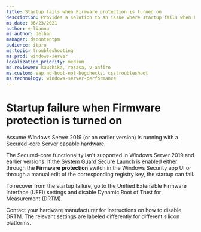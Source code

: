 ```yaml
---
title: Startup fails when Firmware protection is turned on
description: Provides a solution to an issue where startup fails when Firmware protection is turned off.
ms.date: 06/23/2021
author: v-lianna
ms.author: delhan
manager: dscontentpm
audience: itpro
ms.topic: troubleshooting
ms.prod: windows-server
localization_priority: medium
ms.reviewer: kaushika, rosasa, v-anfiro
ms.custom: sap:no-boot-not-bugchecks, csstroubleshoot
ms.technology: windows-server-performance
---
```

# Startup failure when Firmware protection is turned on

Assume Windows Server 2019 (or an earlier version) is running with a [Secured-core](https://techcommunity.microsoft.com/t5/security-compliance-and-identity/protect-your-infrastructure-with-secured-core-server/ba-p/2176002) Server capable hardware.

The Secured-core functionality isn't supported in Windows Server 2019 and earlier versions. If the [System Guard Secure Launch](/windows/security/threat-protection/windows-defender-system-guard/system-guard-secure-launch-and-smm-protection#windows-security-center) is enabled either through the **Firmware protection** switch in the Windows Security app UI or through a manual edit of the corresponding registry key, the startup can fail.

To recover from the startup failure, go to the Unified Extensible Firmware Interface (UEFI) settings and disable Dynamic Root of Trust for Measurement (DRTM).

Contact your hardware manufacturer for instructions on how to disable DRTM. The relevant settings are labeled differently for different silicon platforms.
